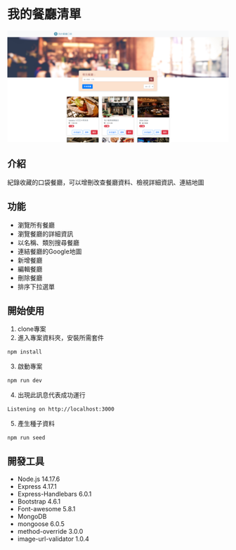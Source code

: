 # 我的餐廳清單
![snapshot](./public/images/snapshot.png)
## 介紹
紀錄收藏的口袋餐廳，可以增刪改查餐廳資料、檢視詳細資訊、連結地圖
## 功能
- 瀏覽所有餐廳
- 瀏覽餐廳的詳細資訊
- 以名稱、類別搜尋餐廳
- 連結餐廳的Google地圖
- 新增餐廳
- 編輯餐廳
- 刪除餐廳
- 排序下拉選單
## 開始使用
1. clone專案
2. 進入專案資料夾，安裝所需套件
```bash
npm install
```
3. 啟動專案
```bash
npm run dev
```
4. 出現此訊息代表成功運行
```bash
Listening on http://localhost:3000
```
5. 產生種子資料
```bash
npm run seed
```
## 開發工具
- Node.js 14.17.6
- Express 4.17.1
- Express-Handlebars 6.0.1
- Bootstrap 4.6.1
- Font-awesome 5.8.1
- MongoDB
- mongoose 6.0.5
- method-override 3.0.0
- image-url-validator 1.0.4